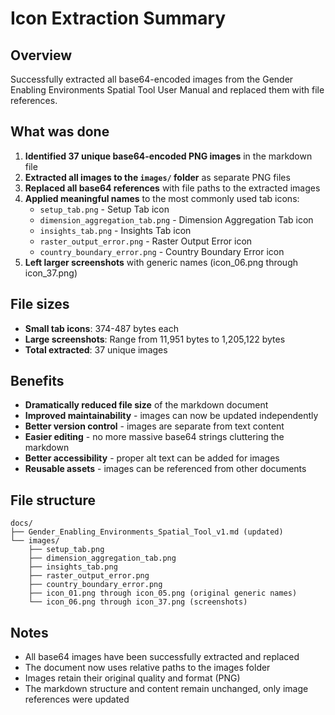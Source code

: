 # Icon Extraction Summary

## Overview

Successfully extracted all base64-encoded images from the Gender Enabling Environments Spatial Tool User Manual and replaced them with file references.

## What was done

1. **Identified 37 unique base64-encoded PNG images** in the markdown file
2. **Extracted all images to the `images/` folder** as separate PNG files
3. **Replaced all base64 references** with file paths to the extracted images
4. **Applied meaningful names** to the most commonly used tab icons:
   - `setup_tab.png` - Setup Tab icon
   - `dimension_aggregation_tab.png` - Dimension Aggregation Tab icon  
   - `insights_tab.png` - Insights Tab icon
   - `raster_output_error.png` - Raster Output Error icon
   - `country_boundary_error.png` - Country Boundary Error icon
5. **Left larger screenshots** with generic names (icon_06.png through icon_37.png)

## File sizes

- **Small tab icons**: 374-487 bytes each
- **Large screenshots**: Range from 11,951 bytes to 1,205,122 bytes
- **Total extracted**: 37 unique images

## Benefits

- **Dramatically reduced file size** of the markdown document
- **Improved maintainability** - images can now be updated independently
- **Better version control** - images are separate from text content
- **Easier editing** - no more massive base64 strings cluttering the markdown
- **Better accessibility** - proper alt text can be added for images
- **Reusable assets** - images can be referenced from other documents

## File structure

```
docs/
├── Gender_Enabling_Environments_Spatial_Tool_v1.md (updated)
└── images/
    ├── setup_tab.png
    ├── dimension_aggregation_tab.png
    ├── insights_tab.png
    ├── raster_output_error.png
    ├── country_boundary_error.png
    ├── icon_01.png through icon_05.png (original generic names)
    └── icon_06.png through icon_37.png (screenshots)
```

## Notes

- All base64 images have been successfully extracted and replaced
- The document now uses relative paths to the images folder
- Images retain their original quality and format (PNG)
- The markdown structure and content remain unchanged, only image references were updated
